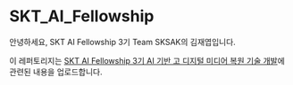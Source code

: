 # SKT_AI_Fellowship

안녕하세요, SKT AI Fellowship 3기 Team SKSAK의 김재엽입니다.

이 레퍼토리지는 [SKT AI Fellowship 3기 AI 기반 고 디지털 미디어 복원 기술 개발](https://www.sktaifellowship.com/)에 관련된 내용을 업로드합니다.
